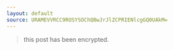 ```yaml
---
layout: default
source: URAMEVVRCC9ROSYSOChQBwJrJlZCPRIENlcgGQ0UAkM=
---
```


> this post has been encrypted.